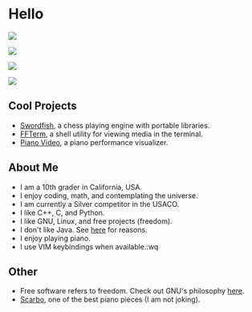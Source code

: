 # Hello

![](https://github-readme-stats.vercel.app/api?username=phuang1024&theme=dark)

![](https://github-readme-streak-stats.herokuapp.com/?user=phuang1024&theme=dark)

![](https://github-readme-stats.vercel.app/api/top-langs/?username=phuang1024&theme=dark&layout=compact)

![](https://komarev.com/ghpvc/?username=phuang1024)

## Cool Projects
* [Swordfish][swordfish], a chess playing engine with portable libraries.
* [FFTerm][ffterm], a shell utility for viewing media in the terminal.
* [Piano Video][pianovid], a piano performance visualizer.

## About Me
* I am a 10th grader in California, USA.
* I enjoy coding, math, and contemplating the universe.
* I am currently a Silver competitor in the USACO.
* I like C++, C, and Python.
* I like GNU, Linux, and free projects (freedom).
* I don't like Java. See [here](/no_java.md) for reasons.
* I enjoy playing piano.
* I use VIM keybindings when available.:wq

## Other

* Free software refers to freedom. Check out GNU's philosophy [here][gnu].
* [Scarbo](https://youtu.be/8fcy2X06VH4?t=477), one of the best piano pieces (I am not joking).

[swordfish]: https://github.com/phuang1024/swordfish
[ffterm]: https://github.com/phuang1024/ffterm
[pianovid]: https://github.com/phuang1024/piano_video

[gnu]: https://gnu.org
